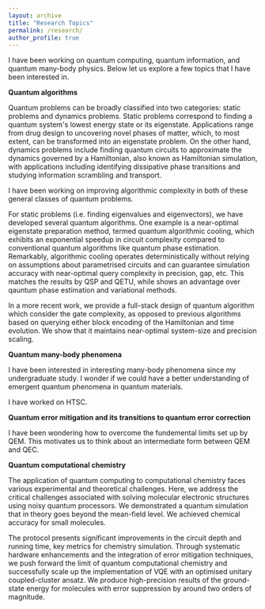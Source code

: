 ```yaml
---
layout: archive
title: "Research Topics"
permalink: /research/
author_profile: true
---
```



I have been working on quantum computing, quantum information, and quantum many-body physics. Below let us explore  a few topics that I have been interested in.

**Quantum algorithms**

Quantum problems can be broadly classified into two categories: static problems and dynamics problems. Static problems correspond to finding a quantum system's lowest energy state or its eigenstate. Applications range from drug design to uncovering novel phases of matter, which, to most extent, can be transformed into an eigenstate problem. On the other hand, dynamics problems include finding quantum circuits to approximate the dynamics governed by a Hamiltonian, also known as Hamiltonian simulation, with applications including identifying dissipative phase transitions and studying information scrambling and transport.  

I have been working on improving algorithmic complexity in both of these general classes of quantum problems.

For static problems (i.e. finding eigenvalues and eigenvectors), we have developed several quantum algorithms. One example is a near-optimal eigenstate preparation method, termed quantum algorithmic cooling, which exhibits an exponential speedup in circuit complexity compared to conventional quantum algorithms like quantum phase estimation. Remarkably, algorithmic cooling operates deterministically without relying on assumptions about parametrised circuits and can guarantee simulation accuracy with near-optimal query complexity in precision, gap, etc. This matches the results by QSP and QETU, while shows an advantage over qauntum phase estimation and variational methods.

In a more recent work, we provide a full-stack design of quantum algorithm which consider the gate complexity, as opposed to previous algorithms based on querying either block encoding of the Hamiltonian and time evolution. We show that it maintains near-optimal system-size and precision scaling.


**Quantum many-body phenomena**

I have been interested in interesting many-body phenomena since my undergraduate study. I wonder if we could have a better understanding of emergent quantum phenomena in quantum materials.

I have worked on HTSC.


**Quantum error mitigation and its transitions to quantum error correction**

I have been wondering how to overcome the fundemental limits set up by QEM. This motivates us to think about an intermediate form between QEM and QEC.

**Quantum computational chemistry**

The application of quantum computing to computational chemistry faces various experimental and theoretical challenges. Here, we address the critical challenges associated with solving molecular electronic structures using noisy quantum processors. We demonstrated a quantum simulation that in theory goes beyond the mean-field level. We achieved chemical accuracy for small molecules.

The protocol presents significant improvements in the circuit depth and running time, key metrics for chemistry simulation. Through systematic hardware enhancements and the integration of error mitigation techniques, we push forward the limit of quantum computational chemistry and successfully scale up the implementation of VQE with an optimised unitary coupled-cluster ansatz. We produce high-precision results of the ground-state energy for molecules with error suppression by around two orders of magnitude. 
 
 
